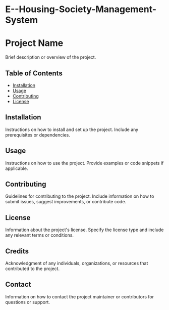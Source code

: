 # E--Housing-Society-Management-System
# Project Name

Brief description or overview of the project.

## Table of Contents

- [Installation](#installation)
- [Usage](#usage)
- [Contributing](#contributing)
- [License](#license)

## Installation

Instructions on how to install and set up the project. Include any prerequisites or dependencies.

## Usage

Instructions on how to use the project. Provide examples or code snippets if applicable.

## Contributing

Guidelines for contributing to the project. Include information on how to submit issues, suggest improvements, or contribute code.

## License

Information about the project's license. Specify the license type and include any relevant terms or conditions.

## Credits

Acknowledgment of any individuals, organizations, or resources that contributed to the project.

## Contact

Information on how to contact the project maintainer or contributors for questions or support.
